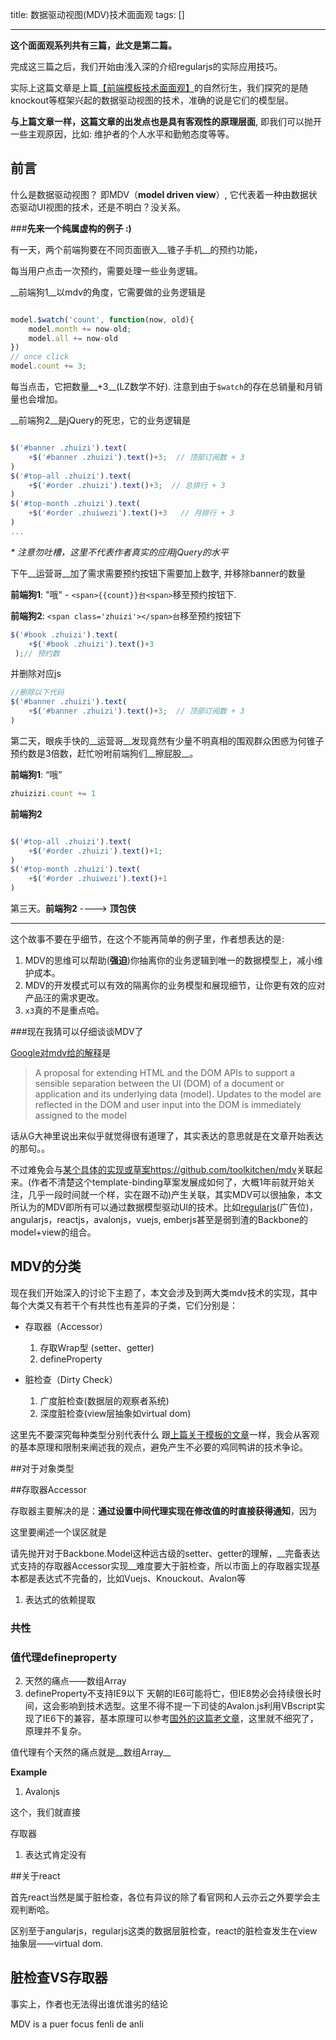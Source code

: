 title:  数据驱动视图(MDV)技术面面观
tags: []

---

__这个面面观系列共有三篇，此文是第二篇。__

完成这三篇之后，我们开始由浅入深的介绍regularjs的实际应用技巧。

实际上这篇文章是上篇[【前端模板技术面面观】](http://leeluolee.github.io/2014/10/10/template-engine/)的自然衍生，我们探究的是随knockout等框架兴起的数据驱动视图的技术，准确的说是它们的模型层。


__与上篇文章一样，这篇文章的出发点也是具有客观性的原理层面__, 即我们可以抛开一些主观原因，比如: 维护者的个人水平和勤勉态度等等。

## 前言

什么是数据驱动视图？ 即MDV（__model driven view__）, 它代表着一种由数据状态驱动UI视图的技术，还是不明白？没关系。

###__先来一个纯属虚构的例子 :)__

有一天，两个前端狗要在不同页面嵌入__锥子手机__的预约功能，

每当用户点击一次预约，需要处理一些业务逻辑。

__前端狗1__以mdv的角度，它需要做的业务逻辑是

```javascript

model.$watch('count', function(now, old){
	model.month += now-old;
	model.all += now-old
})
// once click
model.count += 3;
```
每当点击，它把数量__+3__(LZ数学不好). 注意到由于`$watch`的存在总销量和月销量也会增加。


__前端狗2__是jQuery的死忠，它的业务逻辑是

```javascript

$('#banner .zhuizi').text(
	+$('#banner .zhuizi').text()+3;  // 顶部订阅数 + 3
)
$('#top-all .zhuizi').text(
	+$('#order .zhuizi').text()+3;  // 总排行 + 3
)
$('#top-month .zhuizi').text(
	+$('#order .zhuiwezi').text()+3   // 月排行 + 3
)
...
```

_* 注意勿吐槽，这里不代表作者真实的应用jQuery的水平_

下午__运营哥__加了需求需要预约按钮下需要加上数字, 并移除banner的数量

__前端狗1__: "哦" -  `<span>{{count}}台<span>`移至预约按钮下.

__前端狗2__: `<span class='zhuizi'></span>台`移至预约按钮下

```javascript
$('#book .zhuizi').text(
	+$('#book .zhuizi').text()+3
 );// 预约数

```
并删除对应js
```javascript
//删除以下代码
$('#banner .zhuizi').text(
	+$('#banner .zhuizi').text()+3;  // 顶部订阅数 + 3
)
```

第二天，眼疾手快的__运营哥__发现竟然有少量不明真相的围观群众困惑为何锥子预约数是3倍数，赶忙吩咐前端狗们__擦屁股__。

__前端狗1__: “哦”
```javascript
zhuizizi.count += 1
```

__前端狗2__
```javascript

$('#top-all .zhuizi').text(
	+$('#order .zhuizi').text()+1;  
)
$('#top-month .zhuizi').text(
	+$('#order .zhuiwezi').text()+1
)
```

第三天。__前端狗2__ ---->  __顶包侠__

-----------------------

这个故事不要在乎细节，在这个不能再简单的例子里，作者想表达的是:

1. MDV的思维可以帮助(__强迫__)你抽离你的业务逻辑到唯一的数据模型上，减小维护成本。
2. MDV的开发模式可以有效的隔离你的业务模型和展现细节，让你更有效的应对产品汪的需求更改。
3. `x3`真的不是重点哈。

###现在我猜可以仔细谈谈MDV了

[Google对mdv给的解释](http://mdv.googlecode.com/svn/trunk/docs/design_intro.html)是

> A proposal for extending HTML and the DOM APIs to support a sensible separation between the UI (DOM) of a document or application and its underlying data (model). Updates to the model are reflected in the DOM and user input into the DOM is immediately assigned to the model

话从G大神里说出来似乎就觉得很有道理了，其实表达的意思就是在文章开始表达的那句。。

不过难免会与[某个具体的实现或草案https://github.com/toolkitchen/mdv](https://github.com/toolkitchen/mdv)关联起来。(作者不清楚这个template-binding草案发展成如何了，大概1年前就开始关注，几乎一段时间就一个样，实在跟不动)产生关联，其实MDV可以很抽象，本文所认为的MDV即所有可以通过数据模型驱动UI的技术。比如[regularjs](http://github.com/regularjs/regular)(广告位)，angularjs，reactjs，avalonjs，vuejs, emberjs甚至是弱到渣的Backbone的model+view的组合。


## MDV的分类

现在我们开始深入的讨论下主题了，本文会涉及到两大类mdv技术的实现，其中每个大类又有若干个有共性也有差异的子类，它们分别是：

- 存取器（Accessor）
	1. 存取Wrap型 (setter、getter)
	2. defineProperty

- 脏检查（Dirty Check）
	1. 广度脏检查(数据层的观察者系统)
	2. 深度脏检查(view层抽象如virtual dom)

这里先不要深究每种类型分别代表什么
跟[上篇关于模板的文章]()一样，我会从客观的基本原理和限制来阐述我的观点，避免产生不必要的鸡同鸭讲的技术争论。


##对于对象类型

##存取器Accessor


存取器主要解决的是：__通过设置中间代理实现在修改值的时直接获得通知__，因为

这里要阐述一个误区就是

请先抛开对于Backbone.Model这种远古级的setter、getter的理解，__完备表达式支持的存取器Accessor实现__难度要大于脏检查，所以市面上的存取器实现基本都是表达式不完备的，比如Vuejs、Knouckout、Avalon等

1. 表达式的依赖提取

### 共性

###

### 值代理defineproperty


2. 天然的痛点——数组Array
3. defineProperty不支持IE9以下
	天朝的IE6可能将亡，但IE8势必会持续很长时间，这会影响到技术选型。这里不得不提一下司徒的Avalon.js利用VBscript实现了IE6下的兼容，基本原理可以参考[国外的这篇老文章]()，这里就不细究了，原理并不复杂。

值代理有个天然的痛点就是__数组Array__

__Example__

1. Avalonjs

这个，我们就直接


存取器

1. 表达式肯定没有

##关于react

首先react当然是属于脏检查，各位有异议的除了看官网和人云亦云之外要学会主观判断哈。

区别至于angularjs，regularjs这类的数据层脏检查，react的脏检查发生在view抽象层——virtual dom.



## 脏检查VS存取器

事实上，作者也无法得出谁优谁劣的结论





MDV is a puer focus fenli de anli
